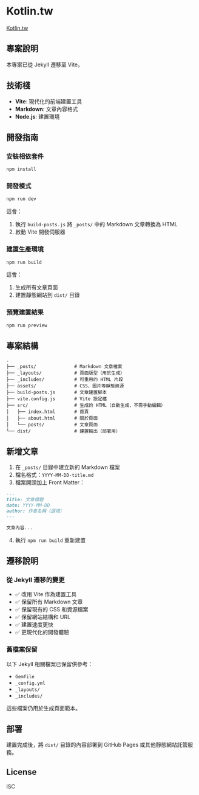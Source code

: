 # Kotlin.tw

[Kotlin.tw](https://Kotlin.tw/?utm_source=github&utm_medium=github.io)

## 專案說明

本專案已從 Jekyll 遷移至 Vite。

## 技術棧

- **Vite**: 現代化的前端建置工具
- **Markdown**: 文章內容格式
- **Node.js**: 建置環境

## 開發指南

### 安裝相依套件

```bash
npm install
```

### 開發模式

```bash
npm run dev
```

這會：
1. 執行 `build-posts.js` 將 `_posts/` 中的 Markdown 文章轉換為 HTML
2. 啟動 Vite 開發伺服器

### 建置生產環境

```bash
npm run build
```

這會：
1. 生成所有文章頁面
2. 建置靜態網站到 `dist/` 目錄

### 預覽建置結果

```bash
npm run preview
```

## 專案結構

```
.
├── _posts/              # Markdown 文章檔案
├── _layouts/            # 頁面版型（用於生成）
├── _includes/           # 可重用的 HTML 片段
├── assets/              # CSS、圖片等靜態資源
├── build-posts.js       # 文章建置腳本
├── vite.config.js       # Vite 設定檔
├── src/                 # 生成的 HTML（自動生成，不需手動編輯）
│   ├── index.html       # 首頁
│   ├── about.html       # 關於頁面
│   └── posts/           # 文章頁面
└── dist/                # 建置輸出（部署用）
```

## 新增文章

1. 在 `_posts/` 目錄中建立新的 Markdown 檔案
2. 檔名格式：`YYYY-MM-DD-title.md`
3. 檔案開頭加上 Front Matter：

```markdown
---
title: 文章標題
date: YYYY-MM-DD
author: 作者名稱（選填）
---

文章內容...
```

4. 執行 `npm run build` 重新建置

## 遷移說明

### 從 Jekyll 遷移的變更

- ✅ 改用 Vite 作為建置工具
- ✅ 保留所有 Markdown 文章
- ✅ 保留現有的 CSS 和資源檔案
- ✅ 保留網站結構和 URL
- ✅ 建置速度更快
- ✅ 更現代化的開發體驗

### 舊檔案保留

以下 Jekyll 相關檔案已保留供參考：
- `Gemfile`
- `_config.yml`
- `_layouts/`
- `_includes/`

這些檔案仍用於生成頁面範本。

## 部署

建置完成後，將 `dist/` 目錄的內容部署到 GitHub Pages 或其他靜態網站託管服務。

## License

ISC
